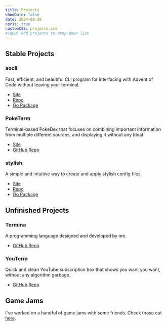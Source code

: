 ```yaml
---
title: Projects
showDate: false
date: 2024-08-29
norss: true
customCSS: projects.css
#TODO: Add projects to drop-down list
---
```


## Stable Projects

### aocli

Fast, efficient, and beautiful CLI program for interfacing with Advent of Code without leaving your terminal.

- [Site](/aocli)
- [Repo](https://github.com/daltonsw/aocgo)
- [Go Package](https://pkg.go.dev/go.dalton.dog/aocgo)

### PokeTerm

Terminal-based PokeDex that focuses on combining important information from multiple different sources, and displaying it without any bloat.

- [Site](https://poketerm.com)
- [GitHub Repo](https://github.com/daltonsw/poketerm)

### stylish

A simple and intuitive way to create and apply stylish config files.

- [Site](/stylish)
- [Repo](https://github.com/daltonsw/stylish)
- [Go Package](https://pkg.go.dev/go.dalton.dog/stylish)

## Unfinished Projects

### Termina

A programming language designed and developed by me.

- [GitHub Repo](https://github.com/daltonsw/termina)

### YouTerm

Quick and clean YouTube subscription box that shows you want you want, without any algorithm garbage.

- [GitHub Repo](https://github.com/terminality/youterm)

## Game Jams

I've worked on a handful of game jams with some friends. Check those out [here](/game-jams).
